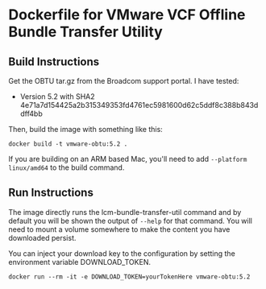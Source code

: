 # Dockerfile for VMware VCF Offline Bundle Transfer Utility

## Build Instructions
Get the OBTU tar.gz from the Broadcom support portal.  I have tested:
* Version 5.2 with SHA2 4e71a7d154425a2b315349353fd4761ec5981600d62c5ddf8c388b843ddff4bb

Then, build the image with something like this:
```
docker build -t vmware-obtu:5.2 .
```

If you are building on an ARM based Mac, you'll need to add `--platform linux/amd64` to the build command.

## Run Instructions

The image directly runs the lcm-bundle-transfer-util command and by default you will be shown the output of `--help`
for that command. You will need to mount a volume somewhere to make the content you have downloaded persist.

You can inject your download key to the configuration by setting the environment variable DOWNLOAD_TOKEN.
```
docker run --rm -it -e DOWNLOAD_TOKEN=yourTokenHere vmware-obtu:5.2
```
